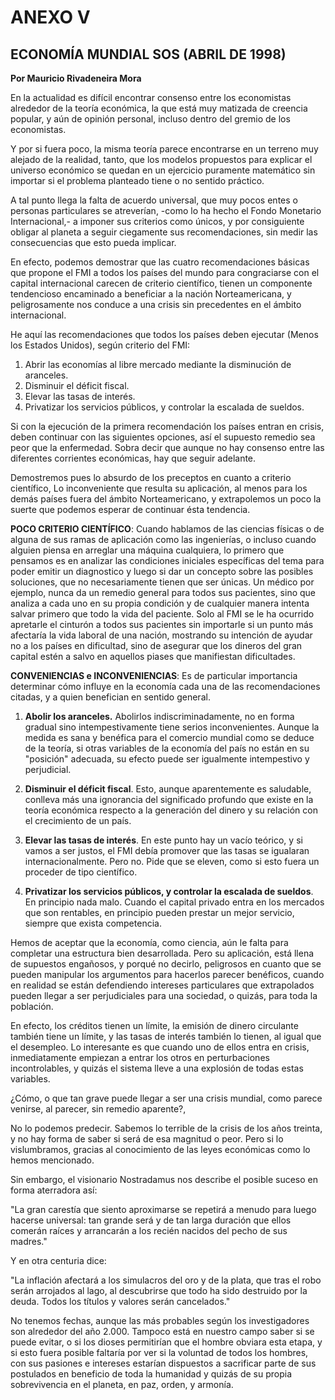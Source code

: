 # ANEXO V

## ECONOMÍA MUNDIAL SOS (ABRIL DE 1998)

**Por Mauricio Rivadeneira Mora**

En la actualidad es difícil encontrar consenso entre los economistas alrededor de la teoría económica, la que está muy matizada de creencia popular, y aún de opinión personal, incluso dentro del gremio de los economistas.

Y por si fuera poco, la misma teoría parece encontrarse en un terreno muy alejado de la realidad, tanto, que los modelos propuestos para explicar el universo económico se quedan en un ejercicio puramente matemático sin importar si el problema planteado tiene o no sentido práctico.

A tal punto llega la falta de acuerdo universal, que muy pocos entes o personas particulares se atreverían, -como lo ha hecho el Fondo Monetario Internacional,- a imponer sus criterios como únicos, y por consiguiente obligar al planeta a seguir ciegamente sus recomendaciones, sin medir las consecuencias que esto pueda implicar.

En efecto, podemos demostrar que las cuatro recomendaciones básicas que propone el FMI a todos los países del mundo para congraciarse con el capital internacional carecen de criterio científico, tienen un componente tendencioso encaminado a beneficiar a la nación Norteamericana, y peligrosamente nos conduce a una crisis sin precedentes en el ámbito internacional.

He aquí las recomendaciones que todos los países deben ejecutar (Menos los Estados Unidos), según criterio del FMI:

1. Abrir las economías al libre mercado mediante la disminución de aranceles.
2. Disminuir el déficit fiscal.
3. Elevar las tasas de interés.
4. Privatizar los servicios públicos, y controlar la escalada de sueldos.

Si con la ejecución de la primera recomendación los países entran en crisis, deben continuar con las siguientes opciones, así el supuesto remedio sea peor que la enfermedad. Sobra decir que aunque no hay consenso entre las diferentes corrientes económicas, hay que seguir adelante.

Demostremos pues lo absurdo de los preceptos en cuanto a criterio científico, Lo inconveniente que resulta su aplicación, al menos para los demás países fuera del ámbito Norteamericano, y extrapolemos un poco la suerte que podemos esperar de continuar ésta tendencia.

**POCO CRITERIO CIENTÍFICO**: Cuando hablamos de las ciencias físicas o de alguna de sus ramas de aplicación como las ingenierías, o incluso cuando alguien piensa en arreglar una máquina cualquiera, lo primero que pensamos es en analizar las condiciones iniciales específicas del tema para poder emitir un diagnostico y luego si dar un concepto sobre las posibles soluciones, que no necesariamente tienen que ser únicas. Un médico por ejemplo, nunca da un remedio general para todos sus pacientes, sino que analiza a cada uno en su propia condición y de cualquier manera intenta salvar primero que todo la vida del paciente. Solo al FMI se le ha ocurrido apretarle el cinturón a todos sus pacientes sin importarle si un punto más afectaría la vida laboral de una nación, mostrando su intención de ayudar no a los países en dificultad, sino de asegurar que los dineros del gran capital estén a salvo en aquellos piases que manifiestan dificultades.

**CONVENIENCIAS e INCONVENIENCIAS**: Es de particular importancia determinar cómo influye en la economía cada una de las recomendaciones citadas, y a quien benefician en sentido general.

1. **Abolir los aranceles.** Abolirlos indiscriminadamente, no en forma gradual sino intempestivamente tiene serios inconvenientes. Aunque la medida es sana y benéfica para el comercio mundial como se deduce de la teoría, si otras variables de la economía del país no están en su "posición" adecuada, su efecto puede ser igualmente intempestivo y perjudicial.

2. **Disminuir el déficit fiscal**. Esto, aunque aparentemente es saludable, conlleva más una ignorancia del significado profundo que existe en la teoría económica respecto a la generación del dinero y su relación con el crecimiento de un país.

3. **Elevar las tasas de interés**. En este punto hay un vacío teórico, y si vamos a ser justos, el FMI debía promover que las tasas se igualaran internacionalmente. Pero no. Pide que se eleven, como si esto fuera un proceder de tipo científico.

4. **Privatizar los servicios públicos, y controlar la escalada de sueldos**. En principio nada malo. Cuando el capital privado entra en los mercados que son rentables, en principio pueden prestar un mejor servicio, siempre que exista competencia.

Hemos de aceptar que la economía, como ciencia, aún le falta para completar una estructura bien desarrollada. Pero su aplicación, está llena de supuestos engañosos, y porqué no decirlo, peligrosos en cuanto que se pueden manipular los argumentos para hacerlos parecer benéficos, cuando en realidad se están defendiendo intereses particulares que extrapolados pueden llegar a ser perjudiciales para una sociedad, o quizás, para toda la población.

En efecto, los créditos tienen un límite, la emisión de dinero circulante también tiene un límite, y las tasas de interés también lo tienen, al igual que el desempleo. Lo interesante es que cuando uno de ellos entra en crisis, inmediatamente empiezan a entrar los otros en perturbaciones incontrolables, y quizás el sistema lleve a una explosión de todas estas variables.

¿Cómo, o que tan grave puede llegar a ser una crisis mundial, como parece venirse, al parecer, sin remedio aparente?,

No lo podemos predecir. Sabemos lo terrible de la crisis de los años treinta, y no hay forma de saber si será de esa magnitud o peor. Pero si lo vislumbramos, gracias al conocimiento de las leyes económicas como lo hemos mencionado.

Sin embargo, el visionario Nostradamus nos describe el posible suceso en forma aterradora así:

"La gran carestía que siento aproximarse se repetirá a menudo para luego hacerse universal: tan grande será y de tan larga duración que ellos comerán raíces y arrancarán a los recién nacidos del pecho de sus madres."

Y en otra centuria dice:

"La inflación afectará a los simulacros del oro y de la plata, que tras el robo serán arrojados al lago, al descubrirse que todo ha sido destruido por la deuda. Todos los títulos y valores serán cancelados."

No tenemos fechas, aunque las más probables según los investigadores son alrededor del año 2.000. Tampoco está en nuestro campo saber si se puede evitar, o si los dioses permitirían que el hombre obviara esta etapa, y si esto fuera posible faltaría por ver si la voluntad de todos los hombres, con sus pasiones e intereses estarían dispuestos a sacrificar parte de sus postulados en beneficio de toda la humanidad y quizás de su propia sobrevivencia en el planeta, en paz, orden, y armonía.
